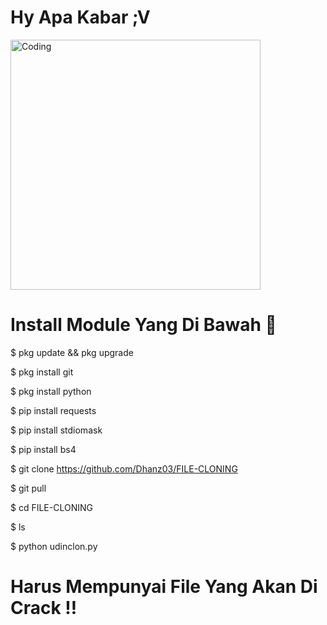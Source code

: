 

#       Hy Apa Kabar ;V 

<img align="righ" alt="Coding" width="400" src="https://feeldreams.github.io/ngumpet.gif">

# Install Module Yang Di Bawah 🚬

$ pkg update && pkg upgrade

$ pkg install git

$ pkg install python

$ pip install requests

$ pip install stdiomask

$ pip install bs4

$ git clone https://github.com/Dhanz03/FILE-CLONING

$ git pull

$ cd FILE-CLONING

$ ls

$ python udinclon.py

# Harus Mempunyai File Yang Akan Di Crack ‼️
